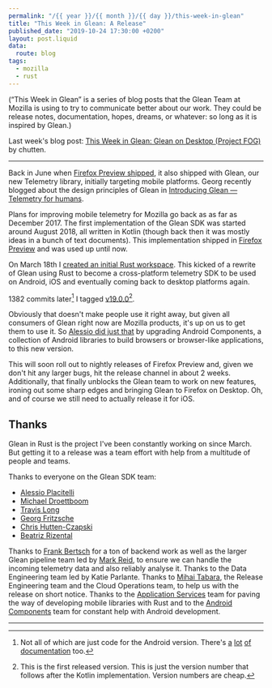 ```yaml
---
permalink: "/{{ year }}/{{ month }}/{{ day }}/this-week-in-glean"
title: "This Week in Glean: A Release"
published_date: "2019-10-24 17:30:00 +0200"
layout: post.liquid
data:
  route: blog
tags:
  - mozilla
  - rust
---
```


(“This Week in Glean” is a series of blog posts that the Glean Team at Mozilla is using to try to communicate better about our work. They could be release notes, documentation, hopes, dreams, or whatever: so long as it is inspired by Glean.)

Last week's blog post: [This Week in Glean: Glean on Desktop (Project FOG)](https://chuttenblog.wordpress.com/2019/10/17/this-week-in-glean-glean-on-desktop-project-fog/) by chutten.

---

Back in June when [Firefox Preview shipped](https://blog.mozilla.org/futurereleases/2019/06/27/reinventing-firefox-for-android-a-preview/), it also shipped with Glean, our new Telemetry library, initially targeting mobile platforms.
Georg recently blogged about the design principles of Glean in [Introducing Glean — Telemetry for humans](https://medium.com/georg-fritzsche/introducing-glean-telemetry-for-humans-4e8b4788b8ad).

Plans for improving mobile telemetry for Mozilla go back as as far as December 2017.
The first implementation of the Glean SDK was started around August 2018, all written in Kotlin (though back then it was mostly ideas in a bunch of text documents).
This implementation shipped in [Firefox Preview](https://github.com/mozilla-mobile/fenix/) and was used up until now.

On March 18th I [created an initial Rust workspace](https://github.com/mozilla/glean/commit/95b6bcc03616c8d7c3e3e64e99ee9953aa06a474).
This kicked of a rewrite of Glean using Rust to become a cross-platform telemetry SDK to be used on Android, iOS and eventually coming back to desktop platforms again.

1382 commits later[^1] I tagged [v19.0.0](https://github.com/mozilla/glean/commit/1ac00bf63daea97f6e2d6fa36980279eecf5a800)[^2].

Obviously that doesn't make people use it right away, but given all consumers of Glean right now are Mozilla products, it's up on us to get them to use it.
So [Alessio did just that](https://github.com/mozilla-mobile/android-components/pull/4620) by upgrading Android Components, a collection of Android libraries to build browsers or browser-like applications, to this new version.

This will soon roll out to nightly releases of Firefox Preview and, given we don't hit any larger bugs, hit the release channel in about 2 weeks.
Additionally, that finally unblocks the Glean team to work on new features, ironing out some sharp edges and bringing Glean to Firefox on Desktop.
Oh, and of course we still need to actually release it for iOS.

## Thanks

Glean in Rust is the project I've been constantly working on since March.
But getting it to a release was a team effort with help from a multitude of people and teams.

Thanks to everyone on the Glean SDK team:

* [Alessio Placitelli](https://github.com/dexterp37/)
* [Michael Droettboom](https://github.com/mdboom/)
* [Travis Long](https://github.com/travis79/)
* [Georg Fritzsche](https://github.com/georgf/)
* [Chris Hutten-Czapski](https://github.com/chutten)
* [Beatriz Rizental](https://github.com/brizental)

Thanks to [Frank Bertsch](https://github.com/fbertsch) for a ton of backend work as well as the larger Glean pipeline team led by [Mark Reid](https://github.com/mreid-moz), to ensure we can handle the incoming telemetry data and also reliably analyse it.
Thanks to the Data Engineering team led by Katie Parlante.
Thanks to [Mihai Tabara](https://github.com/MihaiTabara), the Release Engineering team and the Cloud Operations team, to help us with the release on short notice.
Thanks to the [Application Services](https://github.com/mozilla/application-services) team for paving the way of developing mobile libraries with Rust and to the [Android Components](https://github.com/mozilla/application-services) team for constant help with Android development.

---

[^1]: Not all of which are just code for the Android version. There's [a](https://mozilla.github.io/glean/docs/glean_core/index.html) [lot](https://mozilla.github.io/glean/javadoc/glean/) [of](https://mozilla.github.io/glean/swift/) [documentation](https://mozilla.github.io/glean/book/index.html) too.

[^2]: This is the first released version. This is just the version number that follows after the Kotlin implementation. Version numbers are cheap.
